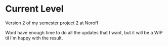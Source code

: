 # Current Level

Version 2 of my semester project 2 at Noroff

Wont have enough time to do all the updates that I want, but it will be a WIP til I'm happy with the result.

